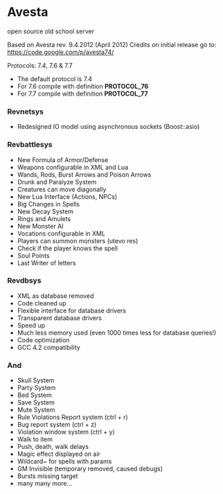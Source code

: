 Avesta
======

open source old school server

Based on Avesta rev. 9.4.2012 (April 2012)
Credits on initial release go to: https://code.google.com/p/avesta74/

Protocols: 7.4, 7.6 & 7.7

* The default protocol is 7.4
* For 7.6 compile with definition __PROTOCOL_76__
* For 7.7 compile with definition __PROTOCOL_77__

### Revnetsys

* Redesigned IO model using asynchronous sockets (Boost::asio)


### Revbattlesys

* New Formula of Armor/Defense
* Weapons configurable in XML and Lua
* Wands, Rods, Burst Arrows and Poison Arrows
* Drunk and Paralyze System
* Creatures can move diagonally
* New Lua Interface (Actions, NPCs)
* Big Changes in Spells
* New Decay System
* Rings and Amulets
* New Monster AI
* Vocations configurable in XML
* Players can summon monsters (utevo res)
* Check if the player knows the spell
* Soul Points
* Last Writer of letters


### Revdbsys

* XML as database removed
* Code cleaned up
* Flexible interface for database drivers
* Transparent database drivers
* Speed up
* Much less memory used (even 1000 times less for database queries!)
* Code optimization
* GCC 4.2 compatibility


### And

* Skull System
* Party System
* Bed System
* Save System
* Mute System
* Rule Violations Report system (ctrl + r)
* Bug report system (ctrl + z)
* Violation window system (ctrl + y)
* Walk to item
* Push, death, walk delays
* Magic effect displayed on air
* Wildcard~ for spells with params
* GM Invisible (temporary removed, caused debugs)
* Bursts missing target
* many many more...
